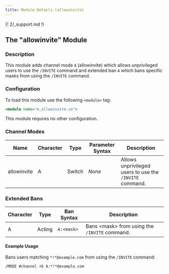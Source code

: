 ```yaml
---
title: Module Details (allowinvite)
---
```


{! 2/_support.md !}

## The "allowinvite" Module

### Description

This module adds channel mode `A` (allowinvite) which allows unprivileged users to use the `/INVITE` command and extended ban `A` which bans specific masks from using the `/INVITE` command.

### Configuration

To load this module use the following `<module>` tag:

```xml
<module name="m_allowinvite.so">
```

This module requires no other configuration.

### Channel Modes

Name        | Character | Type   | Parameter Syntax | Description
----------- | --------- | ------ | ---------------- | -----------
allowinvite | A         | Switch | *None*           | Allows unprivileged users to use the `/INVITE` command.

### Extended Bans

Character | Type   | Ban Syntax | Description
--------- | ------ | ---------- | -----------
A         | Acting | `A:<mask>` | Bans &lt;mask&gt; from using the `/INVITE` command.

#### Example Usage

Bans users matching `*!*@example.com` from using the `/INVITE` command:

```plaintext
/MODE #channel +b A:*!*@example.com
```

